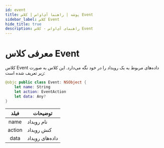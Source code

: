 ```yaml
---
id: event
title: پوشه | راهنما آی‌اواس | کلاس Event
sidebar_label: کلاس Event
hide_title: true
description: راهنمای آی‌اواس - کلاس Event
---
```


# معرفی کلاس Event

کلاس Event داده‌های مربوط به یک رویداد را در خود نگه می‌دارد.
این کلاس به صورت زیر تعریف شده است:

```swift
@objc public class Event: NSObject {
    let name: String
    let action: EventAction
    let data: Any?
}
```

|فیلد|توضیحات|
|:--:|--|
|name|نام رویداد|
|action|کنش رویداد|
|data|داده‌های رویداد|